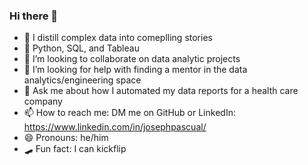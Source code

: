 ### Hi there 👋

<!--
**JosephPascual/JosephPascual** is a ✨ _special_ ✨ repository because its `README.md` (this file) appears on your GitHub profile.
-->

- 🔭 I distill complex data into comeplling stories
- 🌱 Python, SQL, and Tableau
- 👯 I’m looking to collaborate on data analytic projects
- 🤔 I’m looking for help with finding a mentor in the data analytics/engineering space
- 💬 Ask me about how I automated my data reports for a health care company 
- 📫 How to reach me: DM me on GitHub or LinkedIn: https://www.linkedin.com/in/josephpascual/
- 😄 Pronouns: he/him
- 🛹 Fun fact: I can kickflip

